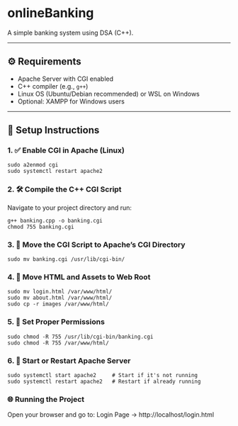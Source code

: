 # onlineBanking
A simple banking system using DSA (C++). 

---

## ⚙️ Requirements

- Apache Server with CGI enabled
- C++ compiler (e.g., `g++`)
- Linux OS (Ubuntu/Debian recommended) or WSL on Windows
- Optional: XAMPP for Windows users

---

## 🧱 Setup Instructions

### 1. ✅ Enable CGI in Apache (Linux)
```
sudo a2enmod cgi
sudo systemctl restart apache2
```
### 2. 🛠️ Compile the C++ CGI Script
Navigate to your project directory and run:
```
g++ banking.cpp -o banking.cgi
chmod 755 banking.cgi
```
### 3. 🚚 Move the CGI Script to Apache’s CGI Directory
```
sudo mv banking.cgi /usr/lib/cgi-bin/
```
### 4. 🧾 Move HTML and Assets to Web Root
```
sudo mv login.html /var/www/html/
sudo mv about.html /var/www/html/
sudo cp -r images /var/www/html/
```
### 5. 🔐 Set Proper Permissions
```
sudo chmod -R 755 /usr/lib/cgi-bin/banking.cgi
sudo chmod -R 755 /var/www/html/
```
### 6. 🚀 Start or Restart Apache Server
```
sudo systemctl start apache2     # Start if it's not running
sudo systemctl restart apache2   # Restart if already running
```
### 🌐 Running the Project
Open your browser and go to:
Login Page → http://localhost/login.html

